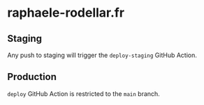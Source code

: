 # raphaele-rodellar.fr

## Staging

Any push to staging will trigger the `deploy-staging` GitHub Action.

## Production

`deploy` GitHub Action is restricted to the `main` branch.
